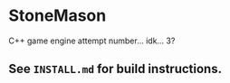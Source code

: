 
[comment]: # (This is a markdown document, but can still be read in plaintext.
              If you're seeing this, then you're reading the plaintext version.)

# StoneMason
C++ game engine attempt number... idk... 3?

## See `INSTALL.md` for build instructions.
